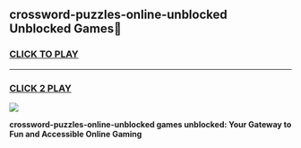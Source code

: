 
## crossword-puzzles-online-unblocked Unblocked Games👋
<h3>
<a href="https://news.freeplayer.one?title=crossword-puzzles-online-unblocked&ref=16F">CLICK TO PLAY</a></h3>
<hr>

<h3>
<a href="https://news.freeplayer.one?title=crossword-puzzles-online-unblocked&ref=16F">CLICK 2 PLAY</a>
  
</h3>

<a href="https://news.freeplayer.one?title=crossword-puzzles-online-unblocked&ref=16F/"><img src="https://clearcache.store/games.png"></a>


**crossword-puzzles-online-unblocked games unblocked: Your Gateway to Fun and Accessible Online Gaming**
